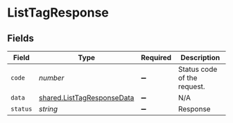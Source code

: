 # ListTagResponse


## Fields

| Field                                                                           | Type                                                                            | Required                                                                        | Description                                                                     |
| ------------------------------------------------------------------------------- | ------------------------------------------------------------------------------- | ------------------------------------------------------------------------------- | ------------------------------------------------------------------------------- |
| `code`                                                                          | *number*                                                                        | :heavy_minus_sign:                                                              | Status code of the request.                                                     |
| `data`                                                                          | [shared.ListTagResponseData](../../../sdk/models/shared/listtagresponsedata.md) | :heavy_minus_sign:                                                              | N/A                                                                             |
| `status`                                                                        | *string*                                                                        | :heavy_minus_sign:                                                              | Response                                                                        |